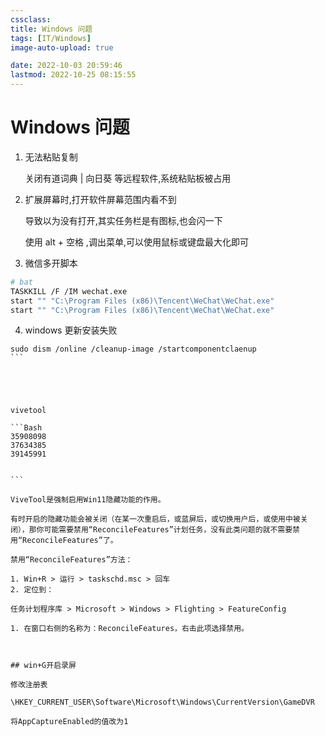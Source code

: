 ```yaml
---
cssclass:
title: Windows 问题
tags: [IT/Windows]
image-auto-upload: true

date: 2022-10-03 20:59:46
lastmod: 2022-10-25 08:15:55
---
```

# Windows 问题
1.  无法粘贴复制
    
    关闭有道词典 | 向日葵 等远程软件,系统粘贴板被占用
    
2.  扩展屏幕时,打开软件屏幕范围内看不到
    
    导致以为没有打开,其实任务栏是有图标,也会闪一下
    
    使用 alt + 空格 ,调出菜单,可以使用鼠标或键盘最大化即可
    
3.  微信多开脚本
    

```bash
# bat
TASKKILL /F /IM wechat.exe
start "" "C:\Program Files (x86)\Tencent\WeChat\WeChat.exe"
start "" "C:\Program Files (x86)\Tencent\WeChat\WeChat.exe"


```

4.  windows 更新安装失败

````
sudo dism /online /cleanup-image /startcomponentclaenup
```





vivetool

```Bash
35908098
37634385
39145991


```

ViveTool是强制启用Win11隐藏功能的作用。

有时开启的隐藏功能会被关闭（在某一次重启后，或蓝屏后，或切换用户后，或使用中被关闭），那你可能需要禁用“ReconcileFeatures”计划任务，没有此类问题的就不需要禁用“ReconcileFeatures”了。

禁用“ReconcileFeatures”方法：

1. Win+R > 运行 > taskschd.msc > 回车
2. 定位到：

任务计划程序库 > Microsoft > Windows > Flighting > FeatureConfig

1. 在窗口右侧的名称为：ReconcileFeatures，右击此项选择禁用。



## win+G开启录屏

修改注册表

\HKEY_CURRENT_USER\Software\Microsoft\Windows\CurrentVersion\GameDVR

将AppCaptureEnabled的值改为1

````